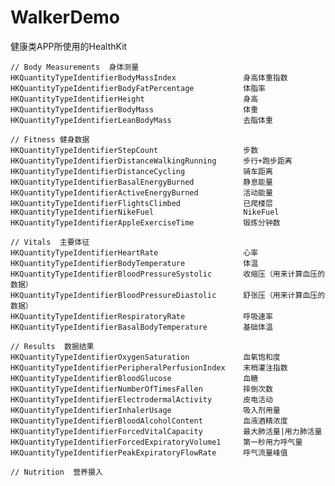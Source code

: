 # WalkerDemo
健康类APP所使用的HealthKit
    
    // Body Measurements  身体测量
    HKQuantityTypeIdentifierBodyMassIndex               身高体重指数
    HKQuantityTypeIdentifierBodyFatPercentage           体脂率
    HKQuantityTypeIdentifierHeight                      身高
    HKQuantityTypeIdentifierBodyMass                    体重
    HKQuantityTypeIdentifierLeanBodyMass                去脂体重
 
    // Fitness 健身数据
    HKQuantityTypeIdentifierStepCount                   步数
    HKQuantityTypeIdentifierDistanceWalkingRunning      步行+跑步距离
    HKQuantityTypeIdentifierDistanceCycling             骑车距离
    HKQuantityTypeIdentifierBasalEnergyBurned           静息能量
    HKQuantityTypeIdentifierActiveEnergyBurned          活动能量
    HKQuantityTypeIdentifierFlightsClimbed              已爬楼层
    HKQuantityTypeIdentifierNikeFuel                    NikeFuel
    HKQuantityTypeIdentifierAppleExerciseTime           锻炼分钟数
 
    // Vitals  主要体征
    HKQuantityTypeIdentifierHeartRate                   心率
    HKQuantityTypeIdentifierBodyTemperature             体温
    HKQuantityTypeIdentifierBloodPressureSystolic       收缩压（用来计算血压的数据）
    HKQuantityTypeIdentifierBloodPressureDiastolic      舒张压（用来计算血压的数据）
    HKQuantityTypeIdentifierRespiratoryRate             呼吸速率
    HKQuantityTypeIdentifierBasalBodyTemperature        基础体温
 
    // Results  数据结果
    HKQuantityTypeIdentifierOxygenSaturation            血氧饱和度
    HKQuantityTypeIdentifierPeripheralPerfusionIndex    末梢灌注指数
    HKQuantityTypeIdentifierBloodGlucose                血糖
    HKQuantityTypeIdentifierNumberOfTimesFallen         摔倒次数
    HKQuantityTypeIdentifierElectrodermalActivity       皮电活动
    HKQuantityTypeIdentifierInhalerUsage                吸入剂用量
    HKQuantityTypeIdentifierBloodAlcoholContent         血液酒精浓度
    HKQuantityTypeIdentifierForcedVitalCapacity         最大肺活量|用力肺活量
    HKQuantityTypeIdentifierForcedExpiratoryVolume1     第一秒用力呼气量
    HKQuantityTypeIdentifierPeakExpiratoryFlowRate      呼气流量峰值
 
    // Nutrition  营养摄入
